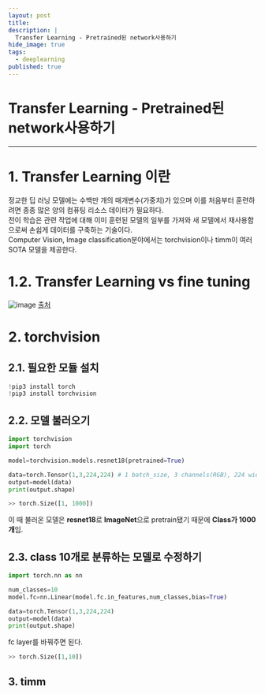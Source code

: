 ```yaml
---
layout: post
title: 
description: |
  Transfer Learning - Pretrained된 network사용하기
hide_image: true
tags:
  - deeplearning
published: true
---
```


# Transfer Learning - Pretrained된 network사용하기
* * *

# 1. Transfer Learning 이란
정교한 딥 러닝 모델에는 수백만 개의 매개변수(가중치)가 있으며 이를 처음부터 훈련하려면 종종 많은 양의 컴퓨팅 리소스 데이터가 필요하다.    
전이 학습은 관련 작업에 대해 이미 훈련된 모델의 일부를 가져와 새 모델에서 재사용함으로써 손쉽게 데이터를 구축하는 기술이다.   
Computer Vision, Image classification분야에서는 torchvision이나 timm이 여러 SOTA 모델을 제공한다.   

# 1.2. Transfer Learning vs fine tuning
![image](https://user-images.githubusercontent.com/69246778/177728647-c10127d3-7e53-44f5-b0ab-56cd46bf61b0.png)
[출처](https://inhovation97.tistory.com/31)

# 2. torchvision
## 2.1. 필요한 모듈 설치
```py
!pip3 install torch
!pip3 install torchvision
```
## 2.2. 모델 불러오기
```py
import torchvision
import torch

model=torchvision.models.resnet18(pretrained=True)

data=torch.Tensor(1,3,224,224) # 1 batch_size, 3 channels(RGB), 224 width, 224 height
output=model(data)
print(output.shape)
```
```py
>> torch.Size([1, 1000])
```
이 때 불러온 모델은 **resnet18**로 **ImageNet**으로 pretrain됐기 때문에 **Class가 1000개**임.   

## 2.3. class 10개로 분류하는 모델로 수정하기
```py
import torch.nn as nn

num_classes=10
model.fc=nn.Linear(model.fc.in_features,num_classes,bias=True)

data=torch.Tensor(1,3,224,224)
output=model(data)
print(output.shape)
````
fc layer를 바꿔주면 된다.
```py
>> torch.Size([1,10])
```

## 3. timm

